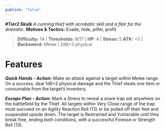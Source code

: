 ```yaml
---
publish: "false"
---
```

***#Tier2 Skulk***
*A cunning thief with acrobatic skill and a flair for the dramatic.*
**Motives & Tactics:** Evade, hide, pilfer, profit

> **Difficulty:** 14 | **Thresholds:** 8/17 | **HP:** 4 | **Stress:** 5
> **ATK:** +3 | **Backsword:** Melee | 2d8+3 physical

# Features

***Quick Hands - Action:*** Make an attack against a target within Melee range. On a success, deal 1d8+2 physical damage and the Thief steals one item or consumable from the target’s inventory.

***Escape Plan - Action:*** Mark a Stress to reveal a snare trap set anywhere on the battlefield by the Thief. All targets within Very Close range of the trap must succeed on an Agility Reaction Roll (13) or be pulled off their feet and suspended upside down. The target is Restrained and Vulnerable until they break free, ending both conditions, with a successful Finesse or Strength Roll (13).
